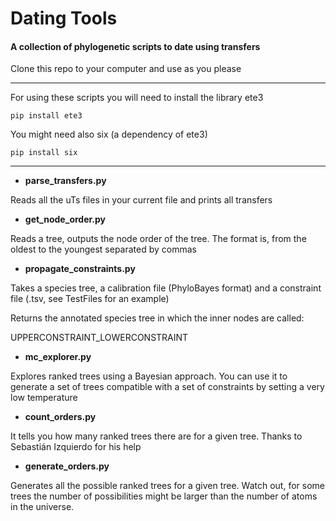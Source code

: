 
# Dating Tools
#### A collection of phylogenetic scripts to date using transfers


Clone this repo to your computer and use as you please


***

For using these scripts you will need to install the library ete3

`pip install ete3` 

You might need also six (a dependency of ete3)

`pip install six` 

***

* **parse_transfers.py**

Reads all the uTs files in your current file and prints all transfers

* **get_node_order.py**

Reads a tree, outputs the node order of the tree. The format is, from the oldest to the youngest separated by commas

* **propagate_constraints.py**

Takes a species tree, a calibration file (PhyloBayes format) and a constraint file (.tsv, see TestFiles for an example)

Returns the annotated species tree in which the inner nodes are called:

UPPERCONSTRAINT_LOWERCONSTRAINT

* **mc_explorer.py**

Explores ranked trees using a Bayesian approach.
You can use it to generate a set of trees compatible with a set of constraints by setting a very low temperature

* **count_orders.py**

It tells you how many ranked trees there are for a given tree. Thanks to Sebastián Izquierdo for his help 

* **generate_orders.py**

Generates all the possible ranked trees for a given tree.
Watch out, for some trees the number of possibilities might be larger than the number of atoms in the universe.
